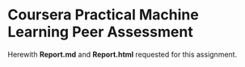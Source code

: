 # Coursera Practical Machine Learning Peer Assessment
Herewith **Report.md** and **Report.html** requested for this assignment.
